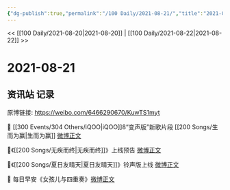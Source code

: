 ```yaml
---
{"dg-publish":true,"permalink":"/100 Daily/2021-08-21/","title":"2021-08-21","created":"2023-04-10T13:50:03.615+08:00","updated":"2023-04-10T13:56:41.212+08:00"}
---
```



<< [[100 Daily/2021-08-20\|2021-08-20]] | [[100 Daily/2021-08-22\|2021-08-22]] >>

# 2021-08-21

## 资讯站 记录

原博链接: https://weibo.com/6466290670/KuwTS1myt

🌟 [[300 Events/304 Others/iQOO\|iQOO]]8“变声版”新歌片段 [[200 Songs/生而为赢\|生而为赢]]  [微博正文](https://weibo.com/detail/4672611500426456)

🌟《[[200 Songs/无疾而终\|无疾而终]]》上线预告 [微博正文](https://weibo.com/detail/4672698036786253)

🌟《[[200 Songs/夏日友晴天\|夏日友晴天]]》铃声版上线 [微博正文](https://weibo.com/detail/4672758430831224)

🌟 每日早安《女孩儿与四重奏》[微博正文](https://weibo.com/detail/4672541153036830)

